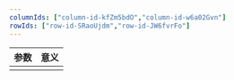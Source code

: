 ```yaml
---
columnIds: ["column-id-kfZm5bdO","column-id-w6a02Gvn"]
rowIds: ["row-id-SRaoUjdm","row-id-JW6fvrFo"]
---
```


| 参数 | 意义 |
| --- | --- |
|    |    |